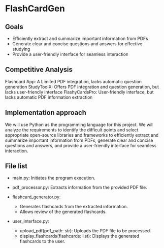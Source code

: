 # FlashCardGen

## Goals

- Efficiently extract and summarize important information from PDFs
- Generate clear and concise questions and answers for effective studying
- Provide a user-friendly interface for seamless interaction

## Competitive Analysis
Flashcard App: A Limited PDF integration, lacks automatic question generation
StudyToolX: Offers PDF integration and question generation, but lacks user-friendly interface
FlashyCardsPro: User-friendly interface, but lacks automatic PDF information extraction

## Implementation approach

We will use Python as the programming language for this project. We will analyze the requirements to identify the difficult points and select appropriate open-source libraries and frameworks to efficiently extract and summarize important information from PDFs, generate clear and concise questions and answers, and provide a user-friendly interface for seamless interaction.

## File list
- main.py: Initiates the program execution.
- pdf_processor.py: Extracts information from the provided PDF file.
- flashcard_generator.py:
    - Generates flashcards from the extracted information.
    - Allows review of the generated flashcards.

- user_interface.py:
    - upload_pdf(pdf_path: str): Uploads the PDF file to be processed.
    - display_flashcards(flashcards: list): Displays the generated flashcards to the user.
